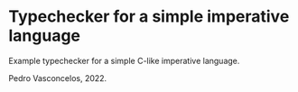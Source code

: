 
# Typechecker for a simple imperative language

Example typechecker for a simple C-like imperative language.

Pedro Vasconcelos, 2022.
